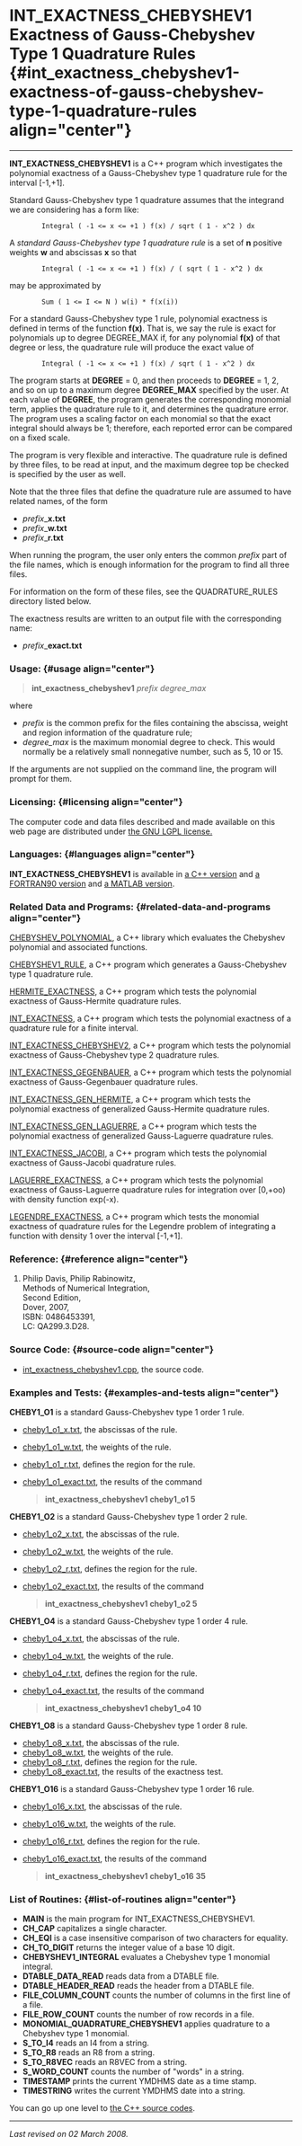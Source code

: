 INT\_EXACTNESS\_CHEBYSHEV1\
Exactness of Gauss-Chebyshev Type 1 Quadrature Rules {#int_exactness_chebyshev1-exactness-of-gauss-chebyshev-type-1-quadrature-rules align="center"}
====================================================

------------------------------------------------------------------------

**INT\_EXACTNESS\_CHEBYSHEV1** is a C++ program which investigates the
polynomial exactness of a Gauss-Chebyshev type 1 quadrature rule for the
interval \[-1,+1\].

Standard Gauss-Chebyshev type 1 quadrature assumes that the integrand we
are considering has a form like:

            Integral ( -1 <= x <= +1 ) f(x) / sqrt ( 1 - x^2 ) dx
          

A *standard Gauss-Chebyshev type 1 quadrature rule* is a set of **n**
positive weights **w** and abscissas **x** so that

            Integral ( -1 <= x <= +1 ) f(x) / ( sqrt ( 1 - x^2 ) dx
          

may be approximated by

            Sum ( 1 <= I <= N ) w(i) * f(x(i))
          

For a standard Gauss-Chebyshev type 1 rule, polynomial exactness is
defined in terms of the function **f(x)**. That is, we say the rule is
exact for polynomials up to degree DEGREE\_MAX if, for any polynomial
**f(x)** of that degree or less, the quadrature rule will produce the
exact value of

            Integral ( -1 <= x <= +1 ) f(x) / sqrt ( 1 - x^2 ) dx
          

The program starts at **DEGREE** = 0, and then proceeds to **DEGREE** =
1, 2, and so on up to a maximum degree **DEGREE\_MAX** specified by the
user. At each value of **DEGREE**, the program generates the
corresponding monomial term, applies the quadrature rule to it, and
determines the quadrature error. The program uses a scaling factor on
each monomial so that the exact integral should always be 1; therefore,
each reported error can be compared on a fixed scale.

The program is very flexible and interactive. The quadrature rule is
defined by three files, to be read at input, and the maximum degree top
be checked is specified by the user as well.

Note that the three files that define the quadrature rule are assumed to
have related names, of the form

-   *prefix*\_**x.txt**
-   *prefix*\_**w.txt**
-   *prefix*\_**r.txt**

When running the program, the user only enters the common *prefix* part
of the file names, which is enough information for the program to find
all three files.

For information on the form of these files, see the QUADRATURE\_RULES
directory listed below.

The exactness results are written to an output file with the
corresponding name:

-   *prefix*\_**exact.txt**

### Usage: {#usage align="center"}

> **int\_exactness\_chebyshev1** *prefix* *degree\_max*

where

-   *prefix* is the common prefix for the files containing the abscissa,
    weight and region information of the quadrature rule;
-   *degree\_max* is the maximum monomial degree to check. This would
    normally be a relatively small nonnegative number, such as 5, 10
    or 15.

If the arguments are not supplied on the command line, the program will
prompt for them.

### Licensing: {#licensing align="center"}

The computer code and data files described and made available on this
web page are distributed under [the GNU LGPL
license.](../../txt/gnu_lgpl.txt)

### Languages: {#languages align="center"}

**INT\_EXACTNESS\_CHEBYSHEV1** is available in [a C++
version](../../master/int_exactness_chebyshev1/int_exactness_chebyshev1.md)
and [a FORTRAN90
version](../../f_src/int_exactness_chebyshev1/int_exactness_chebyshev1.md)
and [a MATLAB
version](../../m_src/int_exactness_chebyshev1/int_exactness_chebyshev1.md).

### Related Data and Programs: {#related-data-and-programs align="center"}

[CHEBYSHEV\_POLYNOMIAL](../../master/chebyshev_polynomial/chebyshev_polynomial.md),
a C++ library which evaluates the Chebyshev polynomial and associated
functions.

[CHEBYSHEV1\_RULE](../../master/chebyshev1_rule/chebyshev1_rule.md),
a C++ program which generates a Gauss-Chebyshev type 1 quadrature rule.

[HERMITE\_EXACTNESS](../../master/hermite_exactness/hermite_exactness.md),
a C++ program which tests the polynomial exactness of Gauss-Hermite
quadrature rules.

[INT\_EXACTNESS](../../master/int_exactness/int_exactness.md), a C++
program which tests the polynomial exactness of a quadrature rule for a
finite interval.

[INT\_EXACTNESS\_CHEBYSHEV2](../../master/int_exactness_chebyshev2/int_exactness_chebyshev2.md),
a C++ program which tests the polynomial exactness of Gauss-Chebyshev
type 2 quadrature rules.

[INT\_EXACTNESS\_GEGENBAUER](../../master/int_exactness_gegenbauer/int_exactness_gegenbauer.md),
a C++ program which tests the polynomial exactness of Gauss-Gegenbauer
quadrature rules.

[INT\_EXACTNESS\_GEN\_HERMITE](../../master/int_exactness_gen_hermite/int_exactness_gen_hermite.md),
a C++ program which tests the polynomial exactness of generalized
Gauss-Hermite quadrature rules.

[INT\_EXACTNESS\_GEN\_LAGUERRE](../../master/int_exactness_gen_laguerre/int_exactness_gen_laguerre.md),
a C++ program which tests the polynomial exactness of generalized
Gauss-Laguerre quadrature rules.

[INT\_EXACTNESS\_JACOBI](../../master/int_exactness_jacobi/int_exactness_jacobi.md),
a C++ program which tests the polynomial exactness of Gauss-Jacobi
quadrature rules.

[LAGUERRE\_EXACTNESS](../../master/laguerre_exactness/laguerre_exactness.md),
a C++ program which tests the polynomial exactness of Gauss-Laguerre
quadrature rules for integration over \[0,+oo) with density function
exp(-x).

[LEGENDRE\_EXACTNESS](../../master/legendre_exactness/legendre_exactness.md),
a C++ program which tests the monomial exactness of quadrature rules for
the Legendre problem of integrating a function with density 1 over the
interval \[-1,+1\].

### Reference: {#reference align="center"}

1.  Philip Davis, Philip Rabinowitz,\
    Methods of Numerical Integration,\
    Second Edition,\
    Dover, 2007,\
    ISBN: 0486453391,\
    LC: QA299.3.D28.

### Source Code: {#source-code align="center"}

-   [int\_exactness\_chebyshev1.cpp](int_exactness_chebyshev1.cpp), the
    source code.

### Examples and Tests: {#examples-and-tests align="center"}

**CHEBY1\_O1** is a standard Gauss-Chebyshev type 1 order 1 rule.

-   [cheby1\_o1\_x.txt](../../datasets/quadrature_rules_chebyshev1/cheby1_o1_x.txt),
    the abscissas of the rule.
-   [cheby1\_o1\_w.txt](../../datasets/quadrature_rules_chebyshev1/cheby1_o1_w.txt),
    the weights of the rule.
-   [cheby1\_o1\_r.txt](../../datasets/quadrature_rules_chebyshev1/cheby1_o1_r.txt),
    defines the region for the rule.
-   [cheby1\_o1\_exact.txt](cheby1_o1_exact.txt), the results of the
    command

    > **int\_exactness\_chebyshev1 cheby1\_o1 5**

**CHEBY1\_O2** is a standard Gauss-Chebyshev type 1 order 2 rule.

-   [cheby1\_o2\_x.txt](../../datasets/quadrature_rules_chebyshev1/cheby1_o2_x.txt),
    the abscissas of the rule.
-   [cheby1\_o2\_w.txt](../../datasets/quadrature_rules_chebyshev1/cheby1_o2_w.txt),
    the weights of the rule.
-   [cheby1\_o2\_r.txt](../../datasets/quadrature_rules_chebyshev1/cheby1_o2_r.txt),
    defines the region for the rule.
-   [cheby1\_o2\_exact.txt](cheby1_o2_exact.txt), the results of the
    command

    > **int\_exactness\_chebyshev1 cheby1\_o2 5**

**CHEBY1\_O4** is a standard Gauss-Chebyshev type 1 order 4 rule.

-   [cheby1\_o4\_x.txt](../../datasets/quadrature_rules_chebyshev1/cheby1_o4_x.txt),
    the abscissas of the rule.
-   [cheby1\_o4\_w.txt](../../datasets/quadrature_rules_chebyshev1/cheby1_o4_w.txt),
    the weights of the rule.
-   [cheby1\_o4\_r.txt](../../datasets/quadrature_rules_chebyshev1/cheby1_o4_r.txt),
    defines the region for the rule.
-   [cheby1\_o4\_exact.txt](cheby1_o4_exact.txt), the results of the
    command

    > **int\_exactness\_chebyshev1 cheby1\_o4 10**

**CHEBY1\_O8** is a standard Gauss-Chebyshev type 1 order 8 rule.

-   [cheby1\_o8\_x.txt](../../datasets/quadrature_rules_chebyshev1/cheby1_o8_x.txt),
    the abscissas of the rule.
-   [cheby1\_o8\_w.txt](../../datasets/quadrature_rules_chebyshev1/cheby1_o8_w.txt),
    the weights of the rule.
-   [cheby1\_o8\_r.txt](../../datasets/quadrature_rules_chebyshev1/cheby1_o8_r.txt),
    defines the region for the rule.
-   [cheby1\_o8\_exact.txt](cheby1_o8_exact.txt), the results of the
    exactness test.

**CHEBY1\_O16** is a standard Gauss-Chebyshev type 1 order 16 rule.

-   [cheby1\_o16\_x.txt](../../datasets/quadrature_rules_chebyshev1/cheby1_o16_x.txt),
    the abscissas of the rule.
-   [cheby1\_o16\_w.txt](../../datasets/quadrature_rules_chebyshev1/cheby1_o16_w.txt),
    the weights of the rule.
-   [cheby1\_o16\_r.txt](../../datasets/quadrature_rules_chebyshev1/cheby1_o16_r.txt),
    defines the region for the rule.
-   [cheby1\_o16\_exact.txt](cheby1_o16_exact.txt), the results of the
    command

    > **int\_exactness\_chebyshev1 cheby1\_o16 35**

### List of Routines: {#list-of-routines align="center"}

-   **MAIN** is the main program for INT\_EXACTNESS\_CHEBYSHEV1.
-   **CH\_CAP** capitalizes a single character.
-   **CH\_EQI** is a case insensitive comparison of two characters for
    equality.
-   **CH\_TO\_DIGIT** returns the integer value of a base 10 digit.
-   **CHEBYSHEV1\_INTEGRAL** evaluates a Chebyshev type 1 monomial
    integral.
-   **DTABLE\_DATA\_READ** reads data from a DTABLE file.
-   **DTABLE\_HEADER\_READ** reads the header from a DTABLE file.
-   **FILE\_COLUMN\_COUNT** counts the number of columns in the first
    line of a file.
-   **FILE\_ROW\_COUNT** counts the number of row records in a file.
-   **MONOMIAL\_QUADRATURE\_CHEBYSHEV1** applies quadrature to a
    Chebyshev type 1 monomial.
-   **S\_TO\_I4** reads an I4 from a string.
-   **S\_TO\_R8** reads an R8 from a string.
-   **S\_TO\_R8VEC** reads an R8VEC from a string.
-   **S\_WORD\_COUNT** counts the number of "words" in a string.
-   **TIMESTAMP** prints the current YMDHMS date as a time stamp.
-   **TIMESTRING** writes the current YMDHMS date into a string.

You can go up one level to [the C++ source codes](../cpp_src.md).

------------------------------------------------------------------------

*Last revised on 02 March 2008.*
